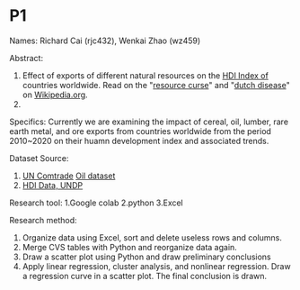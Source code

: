 # P1
Names: Richard Cai (rjc432), Wenkai Zhao (wz459)

Abstract:

1.   Effect of exports of different natural resources on the [HDI Index of](https://hdr.undp.org/data-center/human-development-index#/indicies/HDI) countries worldwide. Read on the "[resource curse](https://wikipedia.org/wiki/resource_curse)" and "[dutch disease](https://wikipedia.org/wiki/dutch_disease)" on [Wikipedia.org](https://Wikipedia.org).
2.   

Specifics:
Currently we are examining the impact of cereal, oil, lumber, rare earth metal, and ore exports from countries worldwide from the period 2010~2020 on their huamn development index and associated trends.

Dataset Source:
1. [UN Comtrade](https://comtradeplus.un.org)
[Oil dataset](https://comtradeplus.un.org/TradeFlow?Frequency=A&Flows=X&CommodityCodes=2709&Partners=0&Reporters=all&period=all&AggregateBy=none&BreakdownMode=plus)
2. [HDI Data, UNDP](https://hdr.undp.org/sites/default/files/2023-24_HDR/HDR23-24_Composite_indices_complete_time_series.csv)

Research tool:
1.Google colab
2.python
3.Excel

Research method:
1. Organize data using Excel, sort and delete useless rows and columns.
2. Merge CVS tables with Python and reorganize data again.
3. Draw a scatter plot using Python and draw preliminary conclusions
4. Apply linear regression, cluster analysis, and nonlinear regression. Draw a regression curve in a scatter plot. The final conclusion is drawn.
